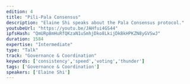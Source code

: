 ```yaml
---
edition: 4
title: "Pili-Pala Consensus"
description: "Elaine Shi speaks about the Pala Consensus protocol."
youtubeUrl: "https://youtu.be/JAHfui4GS44"
ipfsHash: "QmURpBmHuRfQKzaN1uSmhjDko8LkijDkBkHPKZN8yGVSwJ"
duration: 1584
expertise: "Intermediate"
type: "Talk"
track: "Governance & Coordination"
keywords: ['consistency','speed','voting','thunder']
tags: ['Governance & Coordination']
speakers: ['Elaine Shi']
---
```

